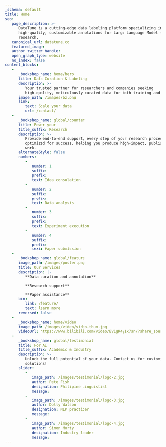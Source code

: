 ```yaml
---
_schema: default
title: Home
seo:
   page_description: >-
      DataTune is a cutting-edge data labeling platform specializing in
      high-quality, customizable annotations for Large Language Model (LLM)
      research. 
   canonical_url: datatune.co
   featured_image:
   author_twitter_handle:
   open_graph_type: website
   no_index: false
content_blocks:
   -
      _bookshop_name: home/hero
      title: Data Curation & Labeling
      description: >-
         Your trusted partner for researchers and companies seeking
         high-quality, meticulously curated data for both training and RLHF
      image_path: /images/bz.png
      link:
         text: Scale your data
         url: /contact/
   -
      _bookshop_name: global/counter
      title: Power your
      title_suffix: Research
      description: >-
         Provide end-to-end support, every step of your research process is
         optimized for success, helping you produce high-impact, publishable
         work.
      alternateStyle: false
      numbers:
         -
            number: 1
            suffix:
            prefix:
            text: Idea consulation
         -
            number: 2
            suffix:
            prefix:
            text: Data analysis
         -
            number: 3
            suffix:
            prefix:
            text: Experiment execution
         -
            number: 4
            suffix:
            prefix:
            text: Paper submission
   -
      _bookshop_name: global/feature
      image_path: /images/poster.png
      title: Our Services
      description: |-
         **Data curation and annotation**

         **Research support**

         **Paper assistance**
      btn:
         link: /feature/
         text: learn more
      reversed: false
   -
      _bookshop_name: home/video
      image_path: /images/video/video-thum.jpg
      videoUrl: https://www.bilibili.com/video/BV1gR4y1x7sn/?share_source=copy_web&vd_source=0873c4ac446be090d3fdb20d30f75851
   -
      _bookshop_name: global/testimonial
      title: For AI
      title_suffix: Academic & Industry
      description: >-
         Unlock the full potential of your data. Contact us for customized
         solutions!
      slider:
         -
            image_path: /images/testimonial/logo-2.jpg
            author: Pete Fish
            designation: Philipine Linguistist
            message:
         -
            image_path: /images/testimonial/logo-3.jpg
            author: Dolly Watson
            designation: NLP practicer
            message:
         -
            image_path: /images/testimonial/logo-4.jpg
            author: Simon Morty
            designation: Industry leader
            message:
---
```

